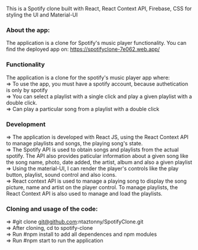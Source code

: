 This is a Spotify clone built with React, React Context API, Firebase, CSS for styling the UI and Material-UI

### About the app:

The application is a clone for Spotify's music player functionality. You can find the deployed app on: https://spotifyclone-7e062.web.app/

### Functionality

The application is a clone for the spotify's music player app where:<br />
=> To use the app, you must have a spotify account, because authetication is only by spotify <br/>
=> You can select a playlist with a single click and play a given playlist with a double click.<br />
=> Can play a particular song from a playlist with a double click <br />

### Development

=> The application is developed with React JS, using the React Context API to manage playlists and songs, the playing song's state.<br />
=> The Spotify API is used to obtain songs and playlists from the actual spotify. The API also provides paticular information about a given song like the song name, photo, date added, the artist, album and also a given playlist <br />
=> Using the material-UI, I can render the player's controls like the play button, playlist, sound control and also icons.<br />
=> React context API is used to manage a playing song to display the song picture, name and artist on the player control. To manage playlists, the React Context API is also used to manage and load the playlists.

### Cloning and usage of the code:

=> #git clone git@github.com:ntaztonny/SpotifyClone.git<br />
=> After cloning, cd to spotify-clone<br />
=> Run #npm install to add all dependences and npm modules<br />
=> Run #npm start to run the application
